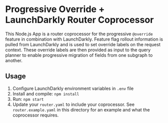 # Progressive Override + LaunchDarkly Router Coprocessor

This Node.js App is a router coprocessor for the progressive `@override` feature in combination with LaunchDarkly. Feature flag rollout information is pulled from LaunchDarkly and is used to set override labels on the request context. These override labels are then provided as input to the query planner to enable progressive migration of fields from one subgraph to another.

## Usage

1. Configure LaunchDarkly environment variables in `.env` file
2. Install and compile: `npm install`
3. Run: `npm start`
4. Update your `router.yaml` to include your coprocessor. See `router.example.yaml` in this directory for an example and what the coprocessor requires.